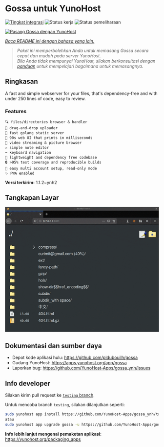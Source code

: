 <!--
N.B.: README ini dibuat secara otomatis oleh <https://github.com/YunoHost/apps/tree/master/tools/readme_generator>
Ini TIDAK boleh diedit dengan tangan.
-->

# Gossa untuk YunoHost

[![Tingkat integrasi](https://apps.yunohost.org/badge/integration/gossa)](https://ci-apps.yunohost.org/ci/apps/gossa/)
![Status kerja](https://apps.yunohost.org/badge/state/gossa)
![Status pemeliharaan](https://apps.yunohost.org/badge/maintained/gossa)

[![Pasang Gossa dengan YunoHost](https://install-app.yunohost.org/install-with-yunohost.svg)](https://install-app.yunohost.org/?app=gossa)

*[Baca README ini dengan bahasa yang lain.](./ALL_README.md)*

> *Paket ini memperbolehkan Anda untuk memasang Gossa secara cepat dan mudah pada server YunoHost.*  
> *Bila Anda tidak mempunyai YunoHost, silakan berkonsultasi dengan [panduan](https://yunohost.org/install) untuk mempelajari bagaimana untuk memasangnya.*

## Ringkasan

A fast and simple webserver for your files, that's dependency-free and with under 250 lines of code, easy to review.

### Features

    🔍 files/directories browser & handler
    📩 drag-and-drop uploader
    🥂 fast golang static server
    💾 90s web UI that prints in milliseconds
    📸 video streaming & picture browser
    ✍️ simple note editor
    ⌨️ keyboard navigation
    🚀 lightweight and dependency free codebase
    🔒 >95% test coverage and reproducible builds
    💑 easy multi account setup, read-only mode
    ✨ PWA enabled


**Versi terkirim:** 1.1.2~ynh2

## Tangkapan Layar

![Tangkapan Layar pada Gossa](./doc/screenshots/screenshot.png)

## Dokumentasi dan sumber daya

- Depot kode aplikasi hulu: <https://github.com/pldubouilh/gossa>
- Gudang YunoHost: <https://apps.yunohost.org/app/gossa>
- Laporkan bug: <https://github.com/YunoHost-Apps/gossa_ynh/issues>

## Info developer

Silakan kirim pull request ke [`testing` branch](https://github.com/YunoHost-Apps/gossa_ynh/tree/testing).

Untuk mencoba branch `testing`, silakan dilanjutkan seperti:

```bash
sudo yunohost app install https://github.com/YunoHost-Apps/gossa_ynh/tree/testing --debug
atau
sudo yunohost app upgrade gossa -u https://github.com/YunoHost-Apps/gossa_ynh/tree/testing --debug
```

**Info lebih lanjut mengenai pemaketan aplikasi:** <https://yunohost.org/packaging_apps>

